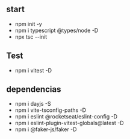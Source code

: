 ## start

- npm init -y
- npm i typescript @types/node -D
- npx tsc --init

## Test

- npm i vitest -D

## dependencias

- npm i dayjs -S
- npm i vite-tsconfig-paths -D
- npm i eslint @rocketseat/eslint-config -D
- npm i eslint-plugin-vitest-globals@latest -D
- npm i @faker-js/faker -D
